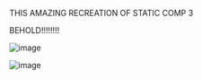 THIS AMAZING RECREATION OF STATIC COMP 3

BEHOLD!!!!!!!!

![image](https://user-images.githubusercontent.com/24443103/32024488-ff82260c-b999-11e7-8162-b934d06e13b8.png)

![image](https://user-images.githubusercontent.com/24443103/32024446-d20272d6-b999-11e7-9e49-ab3cbd9e0b7c.png)
